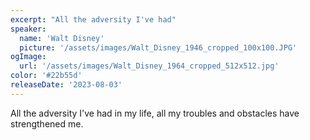 ```yaml
---
excerpt: "All the adversity I've had"
speaker:
  name: 'Walt Disney'
  picture: '/assets/images/Walt_Disney_1946_cropped_100x100.JPG'
ogImage:
  url: '/assets/images/Walt_Disney_1964_cropped_512x512.jpg'
color: '#22b55d'
releaseDate: '2023-08-03'
---
```

All the adversity I've had in my life, all my troubles and obstacles have strengthened me.

